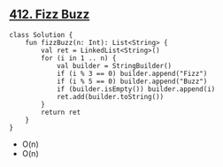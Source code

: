## [412. Fizz Buzz](https://leetcode.cn/problems/fizz-buzz/description/)

```
class Solution {
    fun fizzBuzz(n: Int): List<String> {
        val ret = LinkedList<String>()
        for (i in 1 .. n) {
            val builder = StringBuilder()
            if (i % 3 == 0) builder.append("Fizz")
            if (i % 5 == 0) builder.append("Buzz")
            if (builder.isEmpty()) builder.append(i)
            ret.add(builder.toString())
        }
        return ret
    }
}
```

- O(n)
- O(n)
